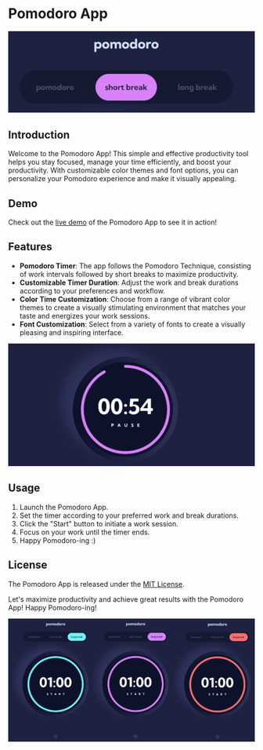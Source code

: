 # Pomodoro App

![Modes](src/screenshots/image-1.png)

## Introduction

Welcome to the Pomodoro App! This simple and effective productivity tool helps you stay focused, manage your time efficiently, and boost your productivity. With customizable color themes and font options, you can personalize your Pomodoro experience and make it visually appealing.

## Demo

Check out the [live demo](https://nityapasrija-pomodoro.netlify.app/) of the Pomodoro App to see it in action!


## Features

- **Pomodoro Timer**: The app follows the Pomodoro Technique, consisting of work intervals followed by short breaks to maximize productivity.
- **Customizable Timer Duration**: Adjust the work and break durations according to your preferences and workflow.
- **Color Time Customization**: Choose from a range of vibrant color themes to create a visually stimulating environment that matches your taste and energizes your work sessions.
- **Font Customization**: Select from a variety of fonts to create a visually pleasing and inspiring interface.


![Timer Countdown](src/screenshots/image-2.png)


## Usage

1. Launch the Pomodoro App.
2. Set the timer according to your preferred work and break durations.
3. Click the "Start" button to initiate a work session.
4. Focus on your work until the timer ends.
5. Happy Pomodoro-ing :)


## License

The Pomodoro App is released under the [MIT License](LICENSE).

Let's maximize productivity and achieve great results with the Pomodoro App! Happy Pomodoro-ing!

![Color Modes Available](src/screenshots/tri-color.jpg)
